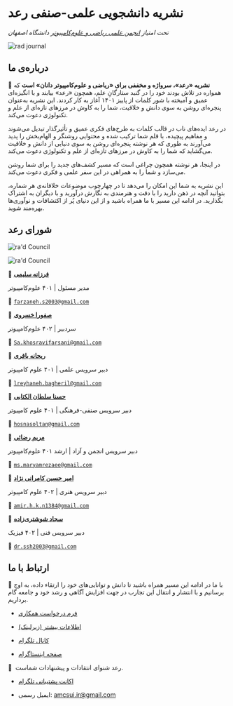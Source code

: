 # نشریه دانشجویی علمی-صنفی رعد 


*تحت امتیاز [انجمن علمی ریاضی و علوم‌کامپیوتر](https://zil.ink/amcsui) دانشگاه اصفهان*  


![rad journal](Raad-Poster.jpg)


## درباره‌ی ما


 🔹  **نشریه «رعد»، سرواژه‌ و مخففی برای «ریاضی و علوم‌کامپیوتر دانان» است** که همواره در تلاش بودند خود را در گنبد ستارگانِ علم، همچون «رعد» بیابند و با انگیزه‌ای عمیق و آمیخته با شور کلمات از پاییز ۱۴۰۱ آغاز به کار کردند. این نشریه به‌عنوان پنجره‌ای روشن به سوی دانش و خلاقیت، شما را به کاوش در مرزهای تازه‌ای از علم و تکنولوژی دعوت می‌کند.


در رعد ایده‌های ناب در قالب کلمات به طرح‌های فکری عمیق و تأثیرگذار تبدیل می‌شوند و مفاهیم پیچیده، با قلم‌ شما ترکیب شده و محتوایی روشنگر و الهام‌بخش را پدید می‌آورند به طوری که هر نوشته پنجره‌ای روشن به سوی دنیایی از دانش و خلاقیت می‌گشاید که شما را به کاوش در مرزهای تازه‌ای از علم و تکنولوژی دعوت می‌کند. 

در اینجا، هر نوشته همچون چراغی است که مسیر کشف‌های جدید را برای شما روشن می‌سازد و شما را به همراهی در این سفر علمی و فکری دعوت می‌کند. 

این نشریه به شما این امکان را می‌دهد تا در چهارچوب موضوعات خلاقانه‌ی هر شماره، بتوانید آنچه در ذهن دارید را با دقت و هنرمندی به نگارش درآورید و با دیگران به اشتراک بگذارید. در ادامه این مسیر با ما همراه باشید و از این دنیای پُر از اکتشافات و نوآوری‌ها بهره‌مند شوید.




## شورای رعد


![ra'd Council](rad-member-1.jpg)


![ra'd Council](rad-member-2.jpg)


👤 [**فرزانه سلیمی**](https://t.me/Farxami)
  
  
  مدیر مسئول | ۴۰۱ علوم‌کامپیوتر


📧 [`farzaneh.s2003@gmail.com`](mailto:farzaneh.s2003@gmail.com)


👤 [**صفورا خسروی**](https://t.me/safoura_khosravi)
  
  
  سردبیر | ۴۰۲ علوم‌کامپیوتر


📧 [`Sa.khosravifarsani@gmail.com`](mailto:Sa.khosravifarsani@gmail.com)
  
  
👤 [**ریحانه باقری**](https://t.me/Reyhane_Bagheri)
  
  
  دبیر سرویس علمی | ۴۰۱ علوم کامپیوتر


📧 [`lreyhaneh.bagheril@gmail.com`](mailto:lreyhaneh.bagheril@gmail.com)
  
  
👤 [**حسنا سلطان الکتابی**](https://t.me/hosna_sltn)
  
  
  دبیر سرویس صنفی-فرهنگی | ۴۰۱ علوم کامپیوتر


📧 [`hosnasoltan@gmail.com`](mailto:hosnasoltan@gmail.com)
 
    
👤 [**مریم رضائی**](https://t.me/msmrexe)
  
  
  دبیر سرویس انجمن و آزاد | ارشد ۴۰۱ علوم‌کامپیوتر


📧 [`ms.maryamrezaee@gmail.com`](mailto:ms.maryamrezaee@gmail.com)

    
👤 [**امیر حسین کامرانی نژاد**](https://t.me/kami_j0n)
  
  
  دبیر سرویس هنری | ۴۰۲ علوم کامپیوتر


📧 [`amir.h.k.n1384@gmail.com`](mailto:amir.h.k.n1384@gmail.com)
  
  
👤 [**سجاد شوشتری‌زاده**](https://t.me/Drssh)
  
  
  دبیر سرویس فنی | ۴۰۲ فیزیک


📧 [`dr.ssh2003@gmail.com`](mailto:dr.ssh2003@gmail.com)


## ارتباط با ما


🔹  با ما در ادامه این مسیر همراه باشید تا دانش و توانایی‌های خود را ارتقاء داده، به اوج برسانیم و با انتشار و انتقال این تجارب در جهت افزایش‌ آگاهی و رشد خود و جامعه گام برداریم.


- [فرم درخواست همکاری](https://app.epoll.pro/28655325)


- [اطلاعات بیشتر (زیرلینک)](https://zil.ink/radjournal)
  
  
- [کانال تلگرام](https://t.me/Rad_Journal)


- [صفحه اینستاگرام](https://www.instagram.com/rad_journal)


🔹  رعد شنوای انتقادات و پیشنهادات شماست.


- [اکانت پشتیبانی تلگرام](https://t.me/AMCSSup)


- ایمیل رسمی: amcsui.ir@gmail.com 
